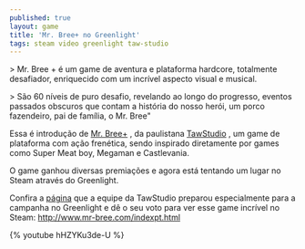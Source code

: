 ```yaml
---
published: true
layout: game
title: 'Mr. Bree+ no Greenlight'
tags: steam video greenlight taw-studio
---
```


<p style="text-align: left;">> Mr. Bree + &#233; um game de aventura e plataforma hardcore, totalmente desafiador, enriquecido com um incr&#237;vel aspecto visual e musical.
<p style="text-align: left;">> S&#227;o 60 n&#237;veis de puro desafio, revelando ao longo do progresso, eventos passados obscuros que contam a hist&#243;ria do nosso her&#243;i, um porco fazendeiro, pai de fam&#237;lia, o Mr. Bree&quot;
<p style="text-align: left;"> 

<p style="text-align: left;"> 
<p style="text-align: left;">Essa &#233; introdu&#231;&#227;o de <a href="http://www.mr-bree.com/indexpt.html" target="_blank">Mr. Bree+</a>
, da paulistana <a href="http://tawstudio.com/" target="_blank">TawStudio</a>
, um game de plataforma com a&#231;&#227;o fren&#233;tica, sendo inspirado diretamente por games como Super Meat boy, Megaman e Castlevania.
<p style="text-align: left;"> 

<p style="text-align: left;"> 
<p style="text-align: left;">O game ganhou diversas premia&#231;&#245;es e agora est&#225; tentando um lugar no Steam atrav&#233;s do Greenlight.
<p style="text-align: left;">Confira a <a href="http://www.mr-bree.com/indexpt.html" target="_blank">p&#225;gina</a>
 que a equipe da TawStudio preparou especialmente para a campanha no Greenlight e d&#234; o seu voto para ver esse game incr&#237;vel no Steam: <a href="http://www.mr-bree.com/indexpt.html" target="_blank">http://www.mr-bree.com/indexpt.html</a>

<p style="text-align: left;"> 
{% youtube hHZYKu3de-U %}

